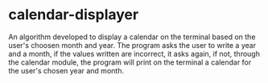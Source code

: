 # calendar-displayer
An algorithm developed to display a calendar on the terminal based on the user's choosen month and year. The program asks the user to write a year and a month, if the values written are incorrect, it asks again, if not, through the calendar module, the program will print on the terminal a calendar for the user's chosen year and month. 
